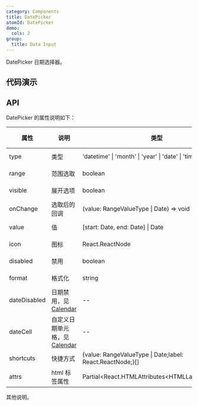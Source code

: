 ```yaml
---
category: Components
title: DatePicker
atomId: DatePicker
demo:
  cols: 2
group:
  title: Data Input
---
```


DatePicker 日期选择器。

## 代码演示

<!-- prettier-ignore -->
<code src="./demo/basic.tsx"></code>
<code src="./demo/format.tsx"></code>
<code src="./demo/types.tsx"></code>
<code src="./demo/icon.tsx"></code>
<code src="./demo/range.tsx"></code>
<code src="./demo/disabled.tsx"></code>
<code src="./demo/date-disabled.tsx"></code>
<code src="./demo/shortcut.tsx"></code>

## API

DatePicker 的属性说明如下：

| 属性         | 说明                                           | 类型                                                       | 默认值 | 版本 |
| ------------ | ---------------------------------------------- | ---------------------------------------------------------- | ------ | ---- |
| type         | 类型                                           | 'datetime' \| 'month' \| 'year' \| 'date' \| 'time'        | 'date' | --   |
| range        | 范围选取                                       | boolean                                                    | false  | --   |
| visible      | 展开选项                                       | boolean                                                    | --     | --   |
| onChange     | 选取后的回调                                   | (value: RangeValueType \| Date) => void                    | --     | --   |
| value        | 值                                             | \[start: Date, end: Date\] \| Date                         | --     | --   |
| icon         | 图标                                           | React.ReactNode                                            | --     | --   |
| disabled     | 禁用                                           | boolean                                                    | --     | --   |
| format       | 格式化                                         | string                                                     | --     | --   |
| dateDisabled | 日期禁用，见[Calendar](./calendar#api)         | --                                                         | --     | --   |
| dateCell     | 自定义日期单元格，见[Calendar](./calendar#api) | --                                                         | --     | --   |
| shortcuts    | 快捷方式                                       | {value: RangeValueType \| Date;label: React.ReactNode;}[\] | --     | --   |
| attrs        | html 标签属性                                  | Partial\<React.HTMLAttributes\<HTMLLabelElement>>          | --     | --   |

其他说明。
